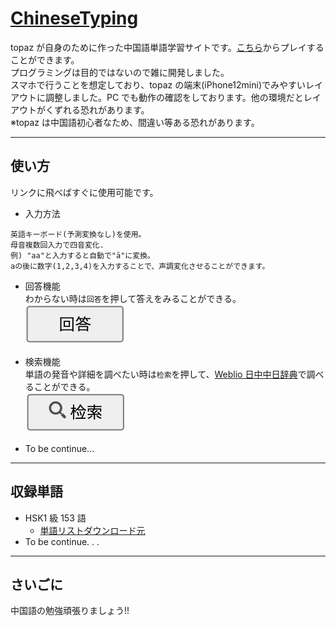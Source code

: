 # [ChineseTyping](https://topaz13.github.io/ChineseTyping/)

topaz が自身のために作った中国語単語学習サイトです。[こちら](https://topaz13.github.io/ChineseTyping/)からプレイすることができます。  
プログラミングは目的ではないので雑に開発しました。  
スマホで行うことを想定しており、topaz の端末(iPhone12mini)でみやすいレイアウトに調整しました。PC でも動作の確認をしております。他の環境だとレイアウトがくずれる恐れがあります。  
※topaz は中国語初心者なため、間違い等ある恐れがあります。

---

## 使い方

リンクに飛べばすぐに使用可能です。

- 入力方法

```
英語キーボード(予測変換なし)を使用。
母音複数回入力で四音変化.
例) "aa"と入力すると自動で"ā"に変換。
aの後に数字(1,2,3,4)を入力することで、声調変化させることができます。
```

- 回答機能  
  わからない時は`回答`を押して答えをみることができる。  
  ![エビフライトライアングル](./README_assets/answer-btn.png "回答機能")

- 検索機能  
  単語の発音や詳細を調べたい時は`检索`を押して、[Weblio 日中中日辞典](https://cjjc.weblio.jp/)で調べることができる。  
  ![エビフライトライアングル](./README_assets/serch-btn.png "检索機能")

- To be continue...

---

## 収録単語

- HSK1 級 153 語
  - [単語リストダウンロード元](https://12daimedaimonya-chinese.com/hsk-word-download/)
- To be continue. . .

---

## さいごに

中国語の勉強頑張りましょう!!
